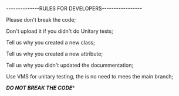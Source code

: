 
--------------RULES FOR DEVELOPERS-----------------

Please don't break the code; 

Don't upload it if you didn't do Unitary tests;

Tell us why you created a new class;

Tell us why you created a new attribute;

Tell us why you didn't updated the docummentation;

Use VMS for unitary testing, the is no need to mees the main branch;


*************DO NOT BREAK THE CODE**************
